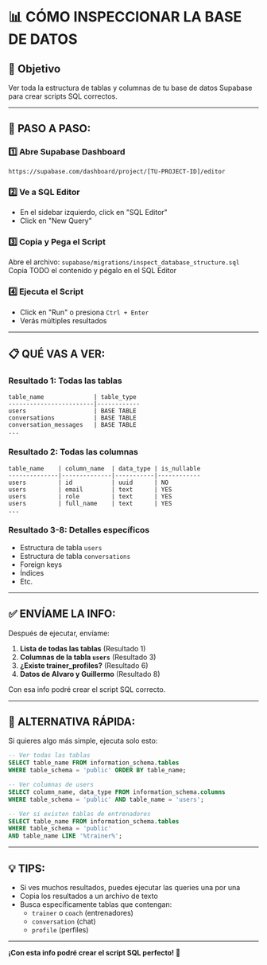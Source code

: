 # 📊 CÓMO INSPECCIONAR LA BASE DE DATOS

## 🎯 Objetivo
Ver toda la estructura de tablas y columnas de tu base de datos Supabase para crear scripts SQL correctos.

---

## 📝 PASO A PASO:

### 1️⃣ **Abre Supabase Dashboard**
```
https://supabase.com/dashboard/project/[TU-PROJECT-ID]/editor
```

### 2️⃣ **Ve a SQL Editor**
- En el sidebar izquierdo, click en "SQL Editor"
- Click en "New Query"

### 3️⃣ **Copia y Pega el Script**
Abre el archivo: `supabase/migrations/inspect_database_structure.sql`
Copia TODO el contenido y pégalo en el SQL Editor

### 4️⃣ **Ejecuta el Script**
- Click en "Run" o presiona `Ctrl + Enter`
- Verás múltiples resultados

---

## 📋 QUÉ VAS A VER:

### **Resultado 1: Todas las tablas**
```
table_name              | table_type
------------------------|------------
users                   | BASE TABLE
conversations           | BASE TABLE
conversation_messages   | BASE TABLE
...
```

### **Resultado 2: Todas las columnas**
```
table_name    | column_name  | data_type | is_nullable
--------------|--------------|-----------|------------
users         | id           | uuid      | NO
users         | email        | text      | YES
users         | role         | text      | YES
users         | full_name    | text      | YES
...
```

### **Resultado 3-8: Detalles específicos**
- Estructura de tabla `users`
- Estructura de tabla `conversations`
- Foreign keys
- Índices
- Etc.

---

## ✅ ENVÍAME LA INFO:

Después de ejecutar, envíame:

1. **Lista de todas las tablas** (Resultado 1)
2. **Columnas de la tabla `users`** (Resultado 3)
3. **¿Existe trainer_profiles?** (Resultado 6)
4. **Datos de Alvaro y Guillermo** (Resultado 8)

Con esa info podré crear el script SQL correcto.

---

## 🚀 ALTERNATIVA RÁPIDA:

Si quieres algo más simple, ejecuta solo esto:

```sql
-- Ver todas las tablas
SELECT table_name FROM information_schema.tables 
WHERE table_schema = 'public' ORDER BY table_name;

-- Ver columnas de users
SELECT column_name, data_type FROM information_schema.columns 
WHERE table_schema = 'public' AND table_name = 'users';

-- Ver si existen tablas de entrenadores
SELECT table_name FROM information_schema.tables 
WHERE table_schema = 'public' 
AND table_name LIKE '%trainer%';
```

---

## 💡 TIPS:

- Si ves muchos resultados, puedes ejecutar las queries una por una
- Copia los resultados a un archivo de texto
- Busca específicamente tablas que contengan:
  - `trainer` o `coach` (entrenadores)
  - `conversation` (chat)
  - `profile` (perfiles)

---

**¡Con esta info podré crear el script SQL perfecto! 🎾**
